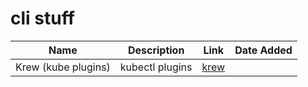 # cli stuff

|        Name         |   Description   |                   Link                    | Date Added |
| ------------------- | --------------- | ----------------------------------------- | ---------- |
| Krew (kube plugins) | kubectl plugins | [krew](https://krew.sigs.k8s.io/plugins/) |            |

